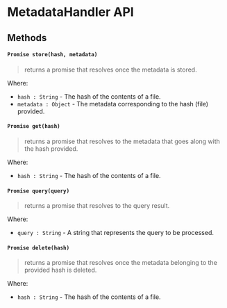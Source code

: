 # MetadataHandler API

## Methods
#### `Promise store(hash, metadata)`
> returns a promise that resolves once the metadata is stored.

Where:
* `hash : String` - The hash of the contents of a file.
* `metadata : Object` - The metadata corresponding to the hash (file) provided.

#### `Promise get(hash)`
> returns a promise that resolves to the metadata that goes along with the hash provided.

Where:
* `hash : String` - The hash of the contents of a file.

#### `Promise query(query)`
> returns a promise that resolves to the query result.

Where:
* `query : String` - A string that represents the query to be processed.

#### `Promise delete(hash)`
> returns a promise that resolves once the metadata belonging to the provided hash is deleted.

Where:
* `hash : String` - The hash of the contents of a file.
